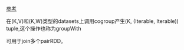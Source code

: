 [参考](https://dkbalachandar.wordpress.com/2018/12/31/spark-cogroup/)

在(K,V)和(K,W)类型的datasets上调用cogroup产生(K, (Iterable, Iterable))  tuple,这个操作也称为groupWith

可用于join多个pairRDD。


